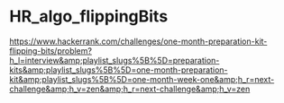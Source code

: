 # HR_algo_flippingBits
https://www.hackerrank.com/challenges/one-month-preparation-kit-flipping-bits/problem?h_l=interview&amp;playlist_slugs%5B%5D=preparation-kits&amp;playlist_slugs%5B%5D=one-month-preparation-kit&amp;playlist_slugs%5B%5D=one-month-week-one&amp;h_r=next-challenge&amp;h_v=zen&amp;h_r=next-challenge&amp;h_v=zen
